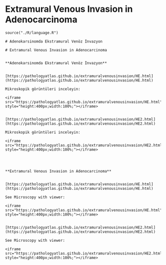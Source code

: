 # Extramural Venous Invasion in Adenocarcinoma


```{r language extramuralvenousinvasion, echo=FALSE, include=TRUE}
source("./R/language.R")
```


```{asis, echo = (language == "TR")}
# Adenokarsinomda Ekstramural Venöz İnvazyon
```


```{asis, echo = (language == "EN")}
# Extramural Venous Invasion in Adenocarcinoma
```



```{asis, echo = (language == "TR")}

**Adenokarsinomda Ekstramural Venöz İnvazyon**


[https://pathologyatlas.github.io/extramuralvenousinvasion/HE.html](https://pathologyatlas.github.io/extramuralvenousinvasion/HE.html)

Mikroskopik görüntüleri inceleyin:

<iframe src="https://pathologyatlas.github.io/extramuralvenousinvasion/HE.html" style="height:400px;width:100%;"></iframe>


[https://pathologyatlas.github.io/extramuralvenousinvasion/HE2.html](https://pathologyatlas.github.io/extramuralvenousinvasion/HE2.html)

Mikroskopik görüntüleri inceleyin:

<iframe src="https://pathologyatlas.github.io/extramuralvenousinvasion/HE2.html" style="height:400px;width:100%;"></iframe>



```


```{asis, echo = (language == "EN")}

**Extramural Venous Invasion in Adenocarcinoma**


[https://pathologyatlas.github.io/extramuralvenousinvasion/HE.html](https://pathologyatlas.github.io/extramuralvenousinvasion/HE.html)

See Microscopy with viewer: 

<iframe src="https://pathologyatlas.github.io/extramuralvenousinvasion/HE.html" style="height:400px;width:100%;"></iframe>


[https://pathologyatlas.github.io/extramuralvenousinvasion/HE2.html](https://pathologyatlas.github.io/extramuralvenousinvasion/HE2.html)

See Microscopy with viewer: 

<iframe src="https://pathologyatlas.github.io/extramuralvenousinvasion/HE2.html" style="height:400px;width:100%;"></iframe>

```

